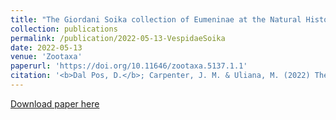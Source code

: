```yaml
---
title: "The Giordani Soika collection of Eumeninae at the Natural History Museum of Venice Giancarlo Ligabue: catalogue of species and type specimens (Insecta, Hymenoptera, Vespidae)"
collection: publications
permalink: /publication/2022-05-13-VespidaeSoika
date: 2022-05-13
venue: 'Zootaxa'
paperurl: 'https://doi.org/10.11646/zootaxa.5137.1.1'
citation: '<b>Dal Pos, D.</b>; Carpenter, J. M. & Uliana, M. (2022) The Giordani Soika collection of Eumeninae at the Natural History Museum of Venice Giancarlo Ligabue: catalogue of species and type specimens (Insecta, Hymenoptera, Vespidae). <i>Zootaxa</i>, 5137(1): 1–111.'
---
```


<script type='text/javascript' src='https://d1bxh8uas1mnw7.cloudfront.net/assets/embed.js'></script>

<p><div class='altmetric-embed' data-badge-type='donut' data-doi="10.11646/zootaxa.5137.1.1"></div></p> 

[Download paper here](https://doi.org/10.11646/zootaxa.5137.1.1)